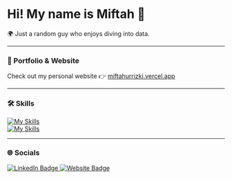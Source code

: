 # Hi! My name is Miftah 👋

🌍 Just a random guy who enjoys diving into data. 

---

### 🚀 Portfolio & Website
Check out my personal website 👉 [miftahurrizki.vercel.app](https://miftahurrizki.vercel.app)  

---

### 🛠️ Skills

[![My Skills](https://skillicons.dev/icons?i=python,tensorflow,mysql,azure,tableau,pytorch)](https://skillicons.dev)  
[![My Skills](https://skillicons.dev/icons?i=figma,ai,html,css,js)](https://skillicons.dev)  

---

### 🌐 Socials

<div id="badges">
  <a href="https://www.linkedin.com/in/miftahurrrizki/">
    <img src="https://img.shields.io/badge/LinkedIn-blue?style=for-the-badge&logo=linkedin&logoColor=white" alt="LinkedIn Badge"/>
  </a>
  <a href="https://miftahurrizki.vercel.app">
    <img src="https://img.shields.io/badge/Website-black?style=for-the-badge&logo=vercel&logoColor=white" alt="Website Badge"/>
  </a>
</div>
